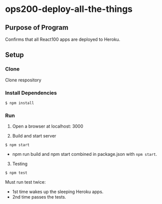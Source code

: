 # ops200-deploy-all-the-things

## Purpose of Program
Confirms that all React100 apps are deployed to Heroku.

## Setup

### Clone
Clone respository
### Install Dependencies
```
$ npm install
```
### Run
1. Open a browser at localhost: 3000

2. Build and start server
```
$ npm start
```
- npm run build and npm start combined in package.json with `npm start`.

3. Testing
```
$ npm test
```
Must run test twice:
- 1st time wakes up the sleeping Heroku apps.
- 2nd time passes the tests.